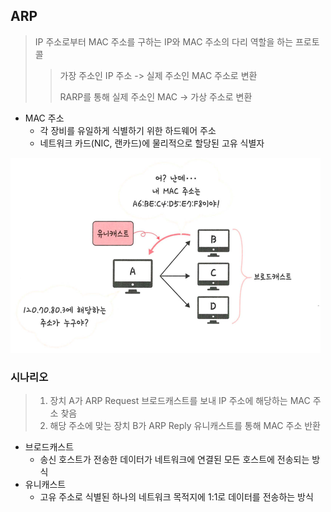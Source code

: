 ## ARP
> IP 주소로부터 MAC 주소를 구하는 IP와 MAC 주소의 다리 역할을 하는 프로토콜
> 
> > 가장 주소인 IP 주소 -> 실제 주소인 MAC 주소로 변환
> > 
> > RARP를 통해 실제 주소인 MAC -> 가상 주소로 변환

- MAC 주소
  - 각 장비를 유일하게 식별하기 위한 하드웨어 주소
  - 네트워크 카드(NIC, 랜카드)에 물리적으로 할당된 고유 식별자
  
![img.png](img/img.png)

### 시나리오
> 1. 장치 A가 ARP Request 브로드캐스트를 보내 IP 주소에 해당하는 MAC 주소 찾음
> 2. 해당 주소에 맞는 장치 B가 ARP Reply 유니캐스트를 통해 MAC 주소 반환
- 브로드캐스트
  - 송신 호스트가 전송한 데이터가 네트워크에 연결된 모든 호스트에 전송되는 방식
- 유니캐스트
  - 고유 주소로 식별된 하나의 네트워크 목적지에 1:1로 데이터를 전송하는 방식